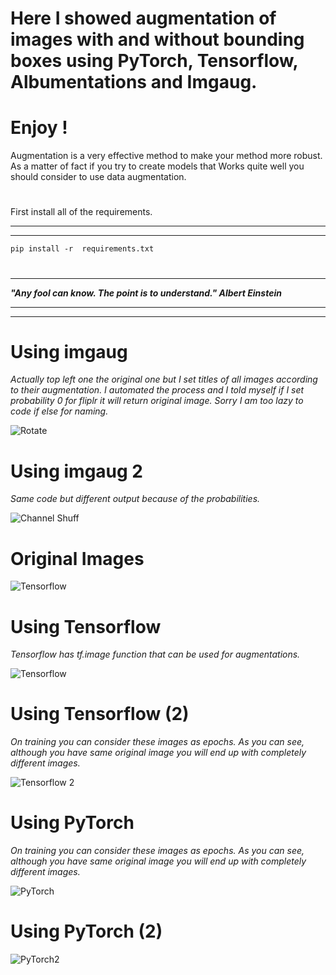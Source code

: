 ﻿# Here I showed augmentation  of images with and without bounding boxes using PyTorch, Tensorflow, Albumentations and Imgaug. 
# Enjoy !

Augmentation is a very effective method to make your method more robust.  As a matter of fact if you try to create models that Works quite well you should consider to use data augmentation. 
#
First  install all of the requirements.
***
***
`pip install -r  requirements.txt`

#
***
**_"Any fool can know. The point is to understand." Albert Einstein_**
****
****
 

#





# Using imgaug

_Actually top left one the original one but I set titles of all images according to their augmentation. I automated the process and I told myself if I set probability  0 for fliplr it will return original image. Sorry I am too lazy to code if else for naming._ 

![Rotate](https://github.com/abdullahbas/Data-Augmentation/blob/main/augmented.png?raw=true)
##
# Using imgaug 2 

_Same code but different output because of the probabilities._





![Channel Shuff](https://github.com/abdullahbas/Data-Augmentation/blob/main/augmented2.png?raw=true)

##
# Original Images

![Tensorflow](https://github.com/abdullahbas/Data-Augmentation/blob/main/TFOrig.png?raw=true)
#
# Using Tensorflow 

_Tensorflow has tf.image  function that can be used for augmentations._

![Tensorflow](https://github.com/abdullahbas/Data-Augmentation/blob/main/TFAugmented.png?raw=true)

#

# Using Tensorflow (2)

_On training you can consider these images as epochs. As you can see, although you have same original image you will end up with completely different images._

![Tensorflow 2 ](https://github.com/abdullahbas/Data-Augmentation/blob/main/TFAugmented2.png?raw=true)
#
# Using PyTorch 

_On training you can consider these images as epochs. As you can see, although you have same original image you will end up with completely different images._

![PyTorch ](https://github.com/abdullahbas/Data-Augmentation/blob/main/PyTorchAugmented.png?raw=true)
#
# Using PyTorch (2)


![PyTorch2 ](https://github.com/abdullahbas/Data-Augmentation/blob/main/PyTorchAugmented2.png?raw=true)












